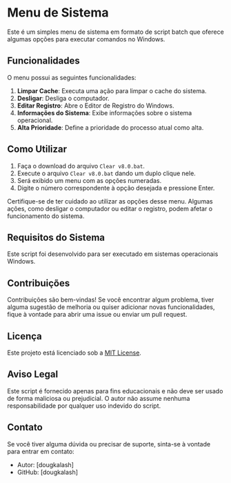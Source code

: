 # Menu de Sistema

Este é um simples menu de sistema em formato de script batch que oferece algumas opções para executar comandos no Windows. 

## Funcionalidades

O menu possui as seguintes funcionalidades:

1. **Limpar Cache**: Executa uma ação para limpar o cache do sistema.
2. **Desligar**: Desliga o computador.
3. **Editar Registro**: Abre o Editor de Registro do Windows.
4. **Informações do Sistema**: Exibe informações sobre o sistema operacional.
5. **Alta Prioridade**: Define a prioridade do processo atual como alta.

## Como Utilizar

1. Faça o download do arquivo `Clear v8.0.bat`.
2. Execute o arquivo `Clear v8.0.bat` dando um duplo clique nele.
3. Será exibido um menu com as opções numeradas.
4. Digite o número correspondente à opção desejada e pressione Enter.

Certifique-se de ter cuidado ao utilizar as opções desse menu. Algumas ações, como desligar o computador ou editar o registro, podem afetar o funcionamento do sistema.

## Requisitos do Sistema

Este script foi desenvolvido para ser executado em sistemas operacionais Windows.

## Contribuições

Contribuições são bem-vindas! Se você encontrar algum problema, tiver alguma sugestão de melhoria ou quiser adicionar novas funcionalidades, fique à vontade para abrir uma issue ou enviar um pull request.

## Licença

Este projeto está licenciado sob a [MIT License](https://github.com/dougkalash/Clean-Temp/blob/main/LICENSE.txt).

## Aviso Legal

Este script é fornecido apenas para fins educacionais e não deve ser usado de forma maliciosa ou prejudicial. O autor não assume nenhuma responsabilidade por qualquer uso indevido do script.

## Contato

Se você tiver alguma dúvida ou precisar de suporte, sinta-se à vontade para entrar em contato:

- Autor: [dougkalash]
- GitHub: [dougkalash]
